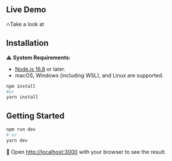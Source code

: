 ## Live Demo

🔥Take a look at

## **Installation**

⚠️ **System Requirements:**

- [Node.js 16.8](https://nodejs.org/) or later.
- macOS, Windows (including WSL), and Linux are supported.

```bash
npm install
#or
yarn install
```

## **Getting Started**

```bash
npm run dev
# or
yarn dev
```

💚 Open [http://localhost:3000](http://localhost:3000/) with your browser to see the result.
